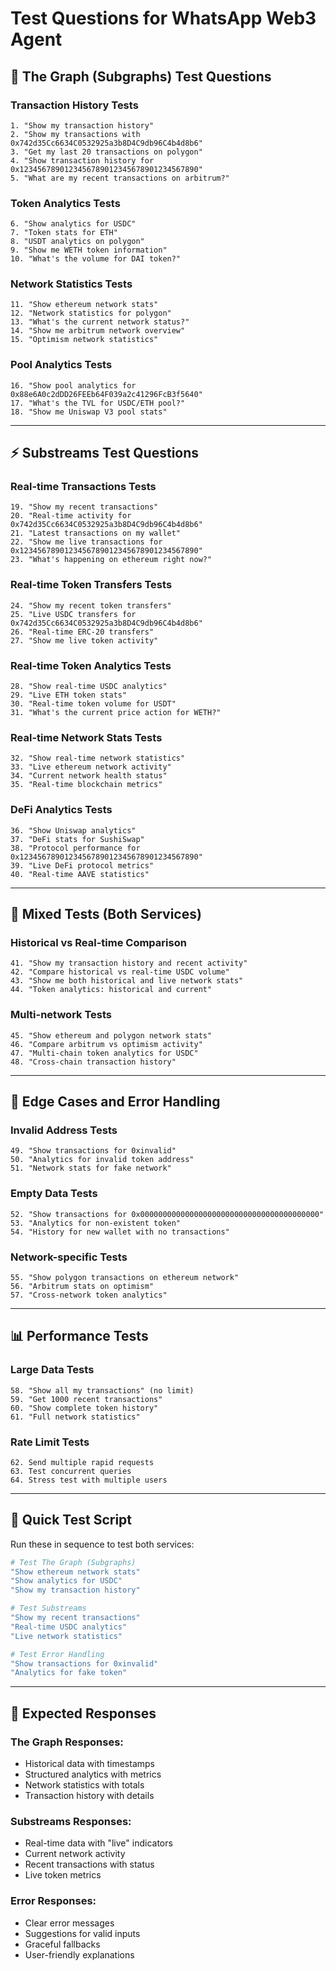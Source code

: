 # Test Questions for WhatsApp Web3 Agent

## 🧪 **The Graph (Subgraphs) Test Questions**

### **Transaction History Tests**
```
1. "Show my transaction history"
2. "Show my transactions with 0x742d35Cc6634C0532925a3b8D4C9db96C4b4d8b6"
3. "Get my last 20 transactions on polygon"
4. "Show transaction history for 0x1234567890123456789012345678901234567890"
5. "What are my recent transactions on arbitrum?"
```

### **Token Analytics Tests**
```
6. "Show analytics for USDC"
7. "Token stats for ETH"
8. "USDT analytics on polygon"
9. "Show me WETH token information"
10. "What's the volume for DAI token?"
```

### **Network Statistics Tests**
```
11. "Show ethereum network stats"
12. "Network statistics for polygon"
13. "What's the current network status?"
14. "Show me arbitrum network overview"
15. "Optimism network statistics"
```

### **Pool Analytics Tests**
```
16. "Show pool analytics for 0x88e6A0c2dDD26FEEb64F039a2c41296FcB3f5640"
17. "What's the TVL for USDC/ETH pool?"
18. "Show me Uniswap V3 pool stats"
```

---

## ⚡ **Substreams Test Questions**

### **Real-time Transactions Tests**
```
19. "Show my recent transactions"
20. "Real-time activity for 0x742d35Cc6634C0532925a3b8D4C9db96C4b4d8b6"
21. "Latest transactions on my wallet"
22. "Show me live transactions for 0x1234567890123456789012345678901234567890"
23. "What's happening on ethereum right now?"
```

### **Real-time Token Transfers Tests**
```
24. "Show my recent token transfers"
25. "Live USDC transfers for 0x742d35Cc6634C0532925a3b8D4C9db96C4b4d8b6"
26. "Real-time ERC-20 transfers"
27. "Show me live token activity"
```

### **Real-time Token Analytics Tests**
```
28. "Show real-time USDC analytics"
29. "Live ETH token stats"
30. "Real-time token volume for USDT"
31. "What's the current price action for WETH?"
```

### **Real-time Network Stats Tests**
```
32. "Show real-time network statistics"
33. "Live ethereum network activity"
34. "Current network health status"
35. "Real-time blockchain metrics"
```

### **DeFi Analytics Tests**
```
36. "Show Uniswap analytics"
37. "DeFi stats for SushiSwap"
38. "Protocol performance for 0x1234567890123456789012345678901234567890"
39. "Live DeFi protocol metrics"
40. "Real-time AAVE statistics"
```

---

## 🔄 **Mixed Tests (Both Services)**

### **Historical vs Real-time Comparison**
```
41. "Show my transaction history and recent activity"
42. "Compare historical vs real-time USDC volume"
43. "Show me both historical and live network stats"
44. "Token analytics: historical and current"
```

### **Multi-network Tests**
```
45. "Show ethereum and polygon network stats"
46. "Compare arbitrum vs optimism activity"
47. "Multi-chain token analytics for USDC"
48. "Cross-chain transaction history"
```

---

## 🎯 **Edge Cases and Error Handling**

### **Invalid Address Tests**
```
49. "Show transactions for 0xinvalid"
50. "Analytics for invalid token address"
51. "Network stats for fake network"
```

### **Empty Data Tests**
```
52. "Show transactions for 0x0000000000000000000000000000000000000000"
53. "Analytics for non-existent token"
54. "History for new wallet with no transactions"
```

### **Network-specific Tests**
```
55. "Show polygon transactions on ethereum network"
56. "Arbitrum stats on optimism"
57. "Cross-network token analytics"
```

---

## 📊 **Performance Tests**

### **Large Data Tests**
```
58. "Show all my transactions" (no limit)
59. "Get 1000 recent transactions"
60. "Show complete token history"
61. "Full network statistics"
```

### **Rate Limit Tests**
```
62. Send multiple rapid requests
63. Test concurrent queries
64. Stress test with multiple users
```

---

## 🚀 **Quick Test Script**

Run these in sequence to test both services:

```bash
# Test The Graph (Subgraphs)
"Show ethereum network stats"
"Show analytics for USDC"
"Show my transaction history"

# Test Substreams
"Show my recent transactions"
"Real-time USDC analytics"
"Live network statistics"

# Test Error Handling
"Show transactions for 0xinvalid"
"Analytics for fake token"
```

---

## 📝 **Expected Responses**

### **The Graph Responses:**
- Historical data with timestamps
- Structured analytics with metrics
- Network statistics with totals
- Transaction history with details

### **Substreams Responses:**
- Real-time data with "live" indicators
- Current network activity
- Recent transactions with status
- Live token metrics

### **Error Responses:**
- Clear error messages
- Suggestions for valid inputs
- Graceful fallbacks
- User-friendly explanations
